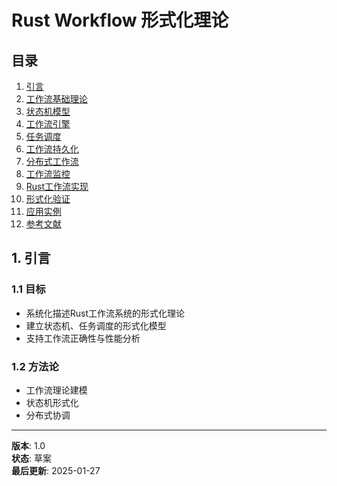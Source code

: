 # Rust Workflow 形式化理论

## 目录

1. [引言](#1-引言)
2. [工作流基础理论](#2-工作流基础理论)
3. [状态机模型](#3-状态机模型)
4. [工作流引擎](#4-工作流引擎)
5. [任务调度](#5-任务调度)
6. [工作流持久化](#6-工作流持久化)
7. [分布式工作流](#7-分布式工作流)
8. [工作流监控](#8-工作流监控)
9. [Rust工作流实现](#9-rust工作流实现)
10. [形式化验证](#10-形式化验证)
11. [应用实例](#11-应用实例)
12. [参考文献](#12-参考文献)

## 1. 引言

### 1.1 目标
- 系统化描述Rust工作流系统的形式化理论
- 建立状态机、任务调度的形式化模型
- 支持工作流正确性与性能分析

### 1.2 方法论
- 工作流理论建模
- 状态机形式化
- 分布式协调

---

**版本**: 1.0  
**状态**: 草案  
**最后更新**: 2025-01-27 